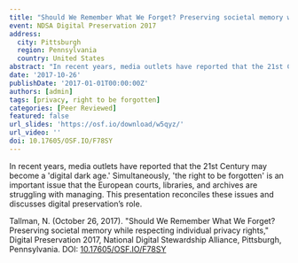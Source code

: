 ```yaml
---
title: "Should We Remember What We Forget? Preserving societal memory while respecting individual privacy rights"
event: NDSA Digital Preservation 2017
address:
  city: Pittsburgh
  region: Pennsylvania
  country: United States
abstract: "In recent years, media outlets have reported that the 21st Century may become a 'digital dark age.' Simultaneously, 'the right to be forgotten' is an important issue that the European courts, libraries, and archives are struggling with managing. This presentation reconciles these issues and discusses digital preservation’s role."
date: '2017-10-26'
publishDate: '2017-01-01T00:00:00Z'
authors: [admin]
tags: [privacy, right to be forgotten]
categories: [Peer Reviewed]
featured: false
url_slides: 'https://osf.io/download/w5qyz/'
url_video: ''
doi: 10.17605/OSF.IO/F78SY
---
```

In recent years, media outlets have reported that the 21st Century may become a 'digital dark age.' Simultaneously, 'the right to be forgotten' is an important issue that the European courts, libraries, and archives are struggling with managing. This presentation reconciles these issues and discusses digital preservation’s role.

Tallman, N. (October 26, 2017). "Should We Remember What We Forget? Preserving societal memory while respecting individual privacy rights," Digital Preservation 2017, National Digital Stewardship Alliance, Pittsburgh, Pennsylvania. DOI: [10.17605/OSF.IO/F78SY](https://doi.org/10.17605/OSF.IO/F78SY)